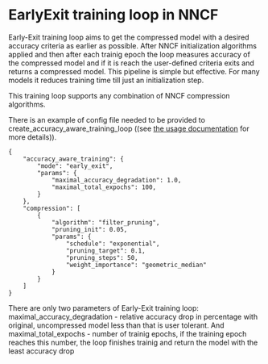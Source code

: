 # EarlyExit training loop in NNCF

Early-Exit training loop aims to get the compressed model with a desired accuracy criteria as earlier as possible. After NNCF initialization algorithms applied and then after each trainig epoch the loop measures accuracy of the compressed model and if it is reach the user-defined criteria exits and returns a compressed model.
This pipeline is simple but effective. For many models it reduces training time till just an initialization step. 

This training loop supports any combination of NNCF compression algorithms.

There is an example of config file needed to be provided to create_accuracy_aware_training_loop ((see [the usage documentation](../Usage.md#accuracy-aware-model-training) for more details)).

```
{
    "accuracy_aware_training": {
        "mode": "early_exit",
        "params": {
            "maximal_accuracy_degradation": 1.0,
            "maximal_total_expochs": 100,
        }
    },
    "compression": [
        {
            "algorithm": "filter_pruning",
            "pruning_init": 0.05,
            "params": {
                "schedule": "exponential",
                "pruning_target": 0.1,
                "pruning_steps": 50,
                "weight_importance": "geometric_median"
            }
        }
    ]
}

```
 
There are only two parameters of Early-Exit training loop: maximal_accuracy_degradation - relative accuracy drop in percentage with original, uncompressed model less than that is user tolerant. And maximal_total_expochs - number of trainig epochs, if the training epoch reaches this number, the loop finishes trainig and return the model with the least accuracy drop 